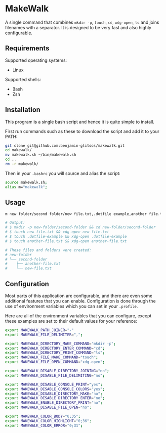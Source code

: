# MakeWalk

A single command that combines `mkdir -p`, `touch`, `cd`, `xdg-open`, `ls` and joins filenames with a separator. It is designed to be very fast and also highly configurable.

## Requirements

Supported operating systems:

* Linux

Supported shells:

* Bash
* Zsh

## Installation

This program is a single bash script and hence it is quite simple to install.

First run commands such as these to download the script and add it to your PATH:

```bash
git clone git@github.com:benjamin-glitsos/makewalk.git
cd makewalk/
mv makewalk.sh ~/bin/makewalk.sh
cd ..
rm -r makewalk/
```

Then in your `.bashrc` you will source and alias the script:

```bash
source makewalk.sh;
alias m="makewalk";
```

## Usage

```bash
m new folder/second folder/new file.txt,.dotfile example,another file.txt

# Output:
# $ mkdir -p new-folder/second-folder && cd new-folder/second-folder
# $ touch new-file.txt && xdg-open new-file.txt
# $ touch .dotfile-example && xdg-open .dotfile-example
# $ touch another-file.txt && xdg-open another-file.txt

# These files and folders were created:
# new-folder
# └── second-folder
#    ├── another-file.txt
#    └── new-file.txt
```

## Configuration

Most parts of this application are configurable, and there are even some additional features that you can enable. Configuration is done through the use of environment variables which you can set in your `.profile`.

Here are all of the environment variables that you can configure, except these examples are set to their default values for your reference:

```bash
export MAKEWALK_PATH_JOINER="-"
export MAKEWALK_FILE_DELIMITER=",";

export MAKEWALK_DIRECTORY_MAKE_COMMAND="mkdir -p";
export MAKEWALK_DIRECTORY_ENTER_COMMAND="cd";
export MAKEWALK_DIRECTORY_PRINT_COMMAND="ls";
export MAKEWALK_FILE_MAKE_COMMAND="touch";
export MAKEWALK_FILE_OPEN_COMMAND="xdg-open";

export MAKEWALK_DISABLE_DIRECTORY_JOINING="no";
export MAKEWALK_DISABLE_FILE_DELIMITING="no";

export MAKEWALK_DISABLE_CONSOLE_PRINT="yes";
export MAKEWALK_DISABLE_CONSOLE_COLORS="yes";
export MAKEWALK_DISABLE_DIRECTORY_MAKE="no";
export MAKEWALK_DISABLE_DIRECTORY_ENTER="no";
export MAKEWALK_ENABLE_DIRECTORY_PRINT="no";
export MAKEWALK_DISABLE_FILE_OPEN="no";

export MAKEWALK_COLOR_BODY="0;35";
export MAKEWALK_COLOR_HIGHLIGHT="0;36";
export MAKEWALK_COLOR_ERROR="0;31";
```
